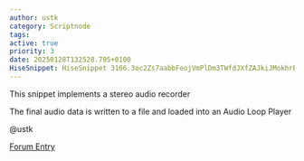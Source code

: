 ```yaml
---
author: ustk
category: Scriptnode
tags: 
active: true
priority: 3
date: 20250128T132528.795+0100
HiseSnippet: HiseSnippet 3166.3oc2Zs7aabbFeojVmPlDm3TWfdJXfZAJkiJMokhrBLhM0yX1pGDhJNIvUPY3tyRtUKmgY1gRhNv.9PAZu0a8Zu0S8OfdLW5o9mPAZSu2Bj+CZ+9lYewGlVRQtwpxV1b+lW+9d+8MKqKENrvPgzJWg862kYk6MsazmqZuVapO2p15V4tt81zPESRLjVseWZXHy0JWto+XjPt7yXo+4aevpz.J2gkRxx5QBeG1V9c7UoTqW8W3GDrI0ksuemLydwp0bD70DAhd.dl1trUWpyQzVrcn3zlx15gzv1V4tksakEq3srCcokqr3cbbtyx28Ne3ccXTOO1RU9f6t3xdK5QcJeGqbWaCWekP1PQUrPqbyrpvsei1hS3lC3Q9g9MCX3CUrZ.mrg7lh.WjEQpVq01OvsdrfJzxJmc8Tw1zFw1Ms2120Ogdp36czCPRWQVAXtoFDdSO.7pjEdky.uw.obYfjsAR2vtgizuqJcDDOugcMNnMAwCa.nrSuNqzy0Wroe.hD6b4.MhYCrlpQA60Dvx3pRcnGw1TBOjrMEWrb44IKTt7b2qPgaeqB42useHIj62sKSQ76zMf0AVYHgRP6HlfPwChHYNBoKShKfQ774zfnQ7.LPf83DouBNThBVhgHk6RBDfkiKwmij4DMpIaIDcI0Cn8g86V2tPAvPJTQNlJIFdXyOqB4iHZS6RsXJ8hZPQrkHdJNqYpDXtyB7R5VP8ZDHT35i2qj8.EWE0bd5z2SyXvzikYvjWSzoqfCOTbVyv3ITnPq.QSfsacnLdMdzfP18H291DEHU5Z.2pABmizRDpuxm2h3Ijv3.Au.Zqzcg53zqSu.JXRAa0iOPuOm.NajlLPdGxjGCRNbwTPgExbHALdKUaPXBGEqKUx1WfRQTjCDNF.LgF.mNUerJgfzomid9H7LpKUaIi5RJRUv1AwJzGfd6KUpzb.WVvmG3yAcbOtixWvIBtQHfBHoHnnSrzYdP.FziMWgupP9LBEMw6UHeg79djhQSIOLm7FMJ00cGghsKuXk4IKsn4WTqL7D77hmQkxkKalA7WIS0SxgGdZg7.lBEArRgJpTsJi6ztCUdTw4zGOHN4BBmARQPB4.7shkXapHHefeTAw0.d2.2ATKkhD32Gfm9f0lMxdNJvopyJoSrXD1Rgin6Pn4ofEzjMwJEhj0x30.0XSHbZwgj8ZyvQ0PSBXnxADDnWaD2H7zlCC6CWHOZ4DPBAU3XkB2hrAuEbtH7WsGD8V1v+IrTYcjMYZjil5IQZiwmkwau9.WmpnMLSBr7MaVIiBpX3bySFlxAwmgOrHTKJNlI0bQbPpT3VHOZQWDrrA69AXjHqvH1Tcnu6oivq9bW1o65AKeNs+n94XQlSOoDcxZhd3HyGyhwnPJo8MFon7f5KwUZlSHPTCrlHtfsGdFQSDbZFglPUBDZZPPn.TbdpaK8a0VgK.+EiT.VtP3cTbG.osAi.3T.aNVLZivFLuSn.nAW.LDMyDKtX1nO39Sf+WeDyS7.aHRnNdKAP07DduNlvugyUJExJVmtFEEf6HMlFD6KJNjV9wZ16f4ik52hzLxpZ9jOocgzLWSx8uelcWKEZCailUhXAMGlxxFQ.Hp7UDv7LjLqinqOycVjsSB9kwrKR3P6oDcfvk.+DfZtmpipnM0bfvibczQN6TkNJAFlKqwBNEYjC.6ztBoZEt6VPFuzrMCctvbe537feQqN1MlBoogrpHGg.BB60oKxhnCLGJ7B+Lv+fQQOt+W1iMfmcxj9HxrOrViMNDhsb3rj2m.mf1qtQevPtCVm21gEmCFX1RmPOd1QbvADXzCooULUAviyC9qXNXlkrN9dvwhLk4PviSW3lrXFhoE0LmNHIV4jVPDCcTV6URe3iQJMelHTFC18v3GP.k6rXRXJeNnS6f.Ux9oXcNb1IQhonUGjUGDBkNIpKf7dI6.NtIagWI+PMDlCcmMUdnWtl3reU8818muwZ6e3l6t05ar2SQYsWIkngRBIngUuYLaEYWjImaTJRshGFiL7PPxwwMVThh.lbrCi5V4jVXQvWuISlM0NNQnX7AK9094W7a1ZycLY7xLQAuF2WsKXF+7pX2JJMITn7TQnBlpRWl70iJSd0dJkfa4CUC+51lTjVZDmscFqjUeMyp+gQqVqb+T5wLzRPuIui8.zpL5l4B1WV4l2dXcZhiTk6tvxkW5tkWXwkVdAzuwRR4sXMvJSvRzwMQSYCtK97y9wSYY8I0P6VrkfHlFDDcYRkOJiysN6XHrloAg71qyBOBpqPKUhJdHgyljb4zT1nV09IO7rGV8DeWUaDKb341LL5O9z6YjcImwqctkdOmiz5yq1MVQWyU29ZRQ7VIfY9bYAiqtIzz9klwHNfN0DtlvvYaeCaxMZ.vrdfdlvVf3g9p9YaB9RqmtyJDugccekS6wiwoFCFQufWBXLpS32xdCHOniJEfyXu4m8Rps2oFUFUvNtKsHoiwlEhNF0MaVjD2f6mLkcgBRVKnNr6kDAafNhJFlD8e9zp0zQyZF.4gRHcugSoG02UlM.JVYgxjamYazEjDMwnNyxzAVGAlhLpMLAlQD503DjD13UeRavKY7sjMXUuPJkrQny1bYQm1TNmEDp4HSaKl1uhJwMsRAS5MnVJU+jZdT5yFGMpRwApddHAR2dgsKNTI5MCFoFcfzAwMngEOI51mDiRfT7Geb4Cvh6F3Hd73513mU4.Xt2K6RqbNVZkCz8Gd9RwYelMzqLY+r8D8vNv2lB44gPg16.0OK5IcXqEwKXfsovfrlmKGmenAnTzO7efehFrRx86.CVIdvzjjWnbHVidCTC4JNPr4y5cOk62ZSN2djmQy7yox7ZWMUl6vTmHjGoukvnOCIfQERA636fyZEH5xIqou9BSNDPsnoUWDzuaaA22AIYlQLNWoinGWEC1GRC2m5GfIcZzKDCUrKuAVMJdiv4l9QPCq5M90rKWB9CD7dGgKLz01j5.h090oXx5aXiE3AoNv.AIoPxfzALbzWLblAwcL9BjMhL.wczkbLkMnOxXGatyT7IH03TF6yZgOBGE5sv5Qlp0.NC2Sivy.WbpukMVd+gc0W3n0.Lv6BLfjUJ63YyGaf7fq+7fZcUTArSicPy33j8IHcXMro+3MbCvj10k4pWVjMx197HtzLmsoml7rtTx5TIfVnKSbumI4IPEltzzhJRWdBspPKpcQuxrEH03H1IFIVVplW0.5Wi2R01nndjcaclGsWfZjS157CM.FmKncMnNP0HP5aev3gz29fW.jVr5HPp5eXLRKvq94Bo21dOgPsojAMkyc5OD1d1WMdwEP25RPSV8e9je8DDWugMhq8vPIWDYFZmupPbDdWmgWB4idcyful8NB+PlNhx6Z9L4iYb79+DxJOuWs0y9SG7WOquZqtm4WsUtomzalpxE7MSMyKq2L0LmsRzmL7tBzz0.cTjOFiMzuEqM3GyB.6tH6mHy3XpCZ+rsfKhSalZxrGCx32pEaP+kwwPqnTPXvTJ2r5dL7kqjZS8S9iU2BxRRk5XkWLYQky9KUbR5qejsAtDznm7cQucoal81wd9q7v0arWTGg5OSdYp3VqGzHW1MXclCs+.Tm6W9OFVKW+KqZnrEz2WP1k+PfgSd9K9MU0aWBg+0uuJTwkJMj027j8W3qGxf4Y+s+R0MbDu7rVrOiVKuUVqkWALQlDVudLVMZjWsA6aZqMKtJHWea6HC1qDB1qaG4KcUPzdIbcfW5386iqFL2n0+8lQIx+3TEqg.AoTYBe2lv.3AzADZep4xkSuG5QJQ7y+5ZPJFoBZglJGVjO8kUX2YNy1EHK8pU14IgWr.K7ahxUH.qMIt5.32wtN86lAwki24MLXz1dqM2MBXvmHIHtxDA127ja92evp9cQmLLBWZCwlw+h+768ue.1QVsT+4p+tpwuYon1FSXwsXsfyLKk8Yc5JZzmOPAgM5.8d21m2Zv97tYU7Kh1FbJHEbytI0aCoO10yKjoFXafsceg4KX4Z3ETlcvZs3BIy7VayReMH0onSxqKCuiHr6byU67X6kVrD7i26i+6GtF7OKr6kyyVWd0JN0YzD8GnsDRT4nMwq3NUFDmXD98Ih+ew0L++KmQGpiTbni4M.fVnutlBHa45KrMu813yjw7Z76365eniyfa0HK7NWzEtvEcgKdQW3GbQW3RWzEd2K5BW9EuP7RtVI56jk.+VIrc8MLgJykDmN2zV+W.IfjPZ.
---
```


This snippet implements a stereo audio recorder

The final audio data is written to a file and loaded into an Audio Loop Player


@ustk 

[Forum Entry](https://forum.hise.audio/topic/11131/snippet-stereo-audio-recorder)